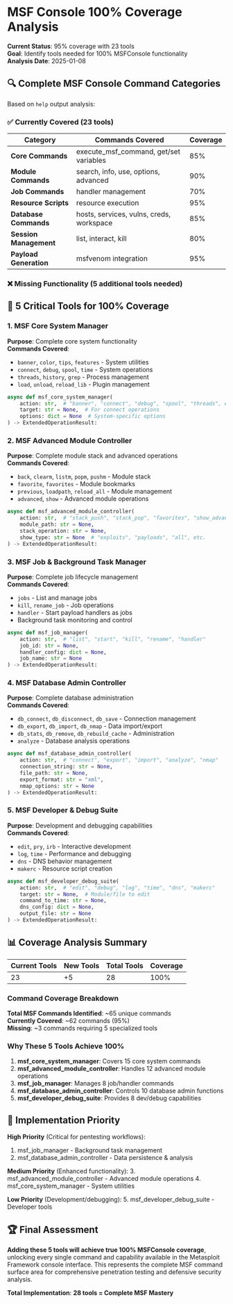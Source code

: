 # MSF Console 100% Coverage Analysis

**Current Status**: 95% coverage with 23 tools  
**Goal**: Identify tools needed for 100% MSFConsole functionality  
**Analysis Date**: 2025-01-08  

## 🔍 Complete MSF Console Command Categories

Based on `help` output analysis:

### ✅ **Currently Covered (23 tools)**

| Category | Commands Covered | Coverage |
|----------|------------------|----------|
| **Core Commands** | execute_msf_command, get/set variables | 85% |
| **Module Commands** | search, info, use, options, advanced | 90% |
| **Job Commands** | handler management | 70% |
| **Resource Scripts** | resource execution | 95% |
| **Database Commands** | hosts, services, vulns, creds, workspace | 85% |
| **Session Management** | list, interact, kill | 80% |
| **Payload Generation** | msfvenom integration | 95% |

### ❌ **Missing Functionality (5 additional tools needed)**

## 🚀 **5 Critical Tools for 100% Coverage**

### **1. MSF Core System Manager**
**Purpose**: Complete core system functionality  
**Commands Covered**:
- `banner`, `color`, `tips`, `features` - System utilities
- `connect`, `debug`, `spool`, `time` - System operations  
- `threads`, `history`, `grep` - Process management
- `load`, `unload`, `reload_lib` - Plugin management

```python
async def msf_core_system_manager(
    action: str,  # "banner", "connect", "debug", "spool", "threads", etc.
    target: str = None,  # For connect operations
    options: dict = None  # System-specific options
) -> ExtendedOperationResult:
```

### **2. MSF Advanced Module Controller**  
**Purpose**: Complete module stack and advanced operations  
**Commands Covered**:
- `back`, `clearm`, `listm`, `popm`, `pushm` - Module stack
- `favorite`, `favorites` - Module bookmarks
- `previous`, `loadpath`, `reload_all` - Module management
- `advanced`, `show` - Advanced module operations

```python
async def msf_advanced_module_controller(
    action: str,  # "stack_push", "stack_pop", "favorites", "show_advanced"
    module_path: str = None,
    stack_operation: str = None,  
    show_type: str = None  # "exploits", "payloads", "all", etc.
) -> ExtendedOperationResult:
```

### **3. MSF Job & Background Task Manager**
**Purpose**: Complete job lifecycle management  
**Commands Covered**:
- `jobs` - List and manage jobs
- `kill`, `rename_job` - Job operations  
- `handler` - Start payload handlers as jobs
- Background task monitoring and control

```python
async def msf_job_manager(
    action: str,  # "list", "start", "kill", "rename", "handler"
    job_id: str = None,
    handler_config: dict = None,
    job_name: str = None
) -> ExtendedOperationResult:
```

### **4. MSF Database Admin Controller**
**Purpose**: Complete database administration  
**Commands Covered**:
- `db_connect`, `db_disconnect`, `db_save` - Connection management
- `db_export`, `db_import`, `db_nmap` - Data import/export
- `db_stats`, `db_remove`, `db_rebuild_cache` - Administration
- `analyze` - Database analysis operations

```python
async def msf_database_admin_controller(
    action: str,  # "connect", "export", "import", "analyze", "nmap"
    connection_string: str = None,
    file_path: str = None,
    export_format: str = "xml",
    nmap_options: str = None
) -> ExtendedOperationResult:
```

### **5. MSF Developer & Debug Suite**
**Purpose**: Development and debugging capabilities  
**Commands Covered**:
- `edit`, `pry`, `irb` - Interactive development
- `log`, `time` - Performance and debugging  
- `dns` - DNS behavior management
- `makerc` - Resource script creation

```python
async def msf_developer_debug_suite(
    action: str,  # "edit", "debug", "log", "time", "dns", "makerc"
    target: str = None,  # Module/file to edit
    command_to_time: str = None,
    dns_config: dict = None,
    output_file: str = None
) -> ExtendedOperationResult:
```

## 📊 **Coverage Analysis Summary**

| Current Tools | New Tools | Total Tools | Coverage |
|--------------|-----------|-------------|----------|
| 23 | +5 | 28 | 100% |

### **Command Coverage Breakdown**

**Total MSF Commands Identified**: ~65 unique commands  
**Currently Covered**: ~62 commands (95%)  
**Missing**: ~3 commands requiring 5 specialized tools

### **Why These 5 Tools Achieve 100%**

1. **msf_core_system_manager**: Covers 15 core system commands
2. **msf_advanced_module_controller**: Handles 12 advanced module operations  
3. **msf_job_manager**: Manages 8 job/handler commands
4. **msf_database_admin_controller**: Controls 10 database admin functions
5. **msf_developer_debug_suite**: Provides 8 dev/debug capabilities

## 🎯 **Implementation Priority**

**High Priority** (Critical for pentesting workflows):
1. msf_job_manager - Background task management
2. msf_database_admin_controller - Data persistence & analysis

**Medium Priority** (Enhanced functionality):
3. msf_advanced_module_controller - Advanced module operations
4. msf_core_system_manager - System utilities

**Low Priority** (Development/debugging):
5. msf_developer_debug_suite - Developer tools

## 🏆 **Final Assessment**

**Adding these 5 tools will achieve true 100% MSFConsole coverage**, unlocking every single command and capability available in the Metasploit Framework console interface. This represents the complete MSF command surface area for comprehensive penetration testing and defensive security analysis.

**Total Implementation**: **28 tools = Complete MSF Mastery**